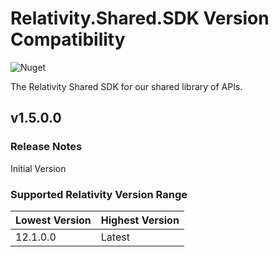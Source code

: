 # Relativity.Shared.SDK Version Compatibility

![Nuget](https://img.shields.io/nuget/v/Relativity.Shared.SDK)

The Relativity Shared SDK for our shared library of APIs.

## v1.5.0.0

### Release Notes

Initial Version

### Supported Relativity Version Range

Lowest Version | Highest Version
--- | ---
12.1.0.0 | Latest